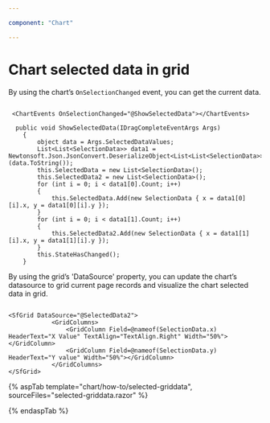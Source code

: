 ```yaml
---

component: "Chart"

---
```


# Chart selected data in grid

By using the chart’s `OnSelectionChanged` event, you can get the current data.

```razor

 <ChartEvents OnSelectionChanged="@ShowSelectedData"></ChartEvents>

  public void ShowSelectedData(IDragCompleteEventArgs Args)
    {
        object data = Args.SelectedDataValues;
        List<List<SelectionData>> data1 = Newtonsoft.Json.JsonConvert.DeserializeObject<List<List<SelectionData>>>(data.ToString());
        this.SelectedData = new List<SelectionData>();
        this.SelectedData2 = new List<SelectionData>();
        for (int i = 0; i < data1[0].Count; i++)
        {
            this.SelectedData.Add(new SelectionData { x = data1[0][i].x, y = data1[0][i].y });
        }
        for (int i = 0; i < data1[1].Count; i++)
        {
            this.SelectedData2.Add(new SelectionData { x = data1[1][i].x, y = data1[1][i].y });
        }
        this.StateHasChanged();
    }
```

By using the grid’s 'DataSource' property, you can update the  chart’s datasource to grid current page records and visualize the chart selected data in grid.

```razor

<SfGrid DataSource="@SelectedData2">
            <GridColumns>
                <GridColumn Field=@nameof(SelectionData.x) HeaderText="X Value" TextAlign="TextAlign.Right" Width="50%"></GridColumn>
                <GridColumn Field=@nameof(SelectionData.y) HeaderText="Y value" Width="50%"></GridColumn>
            </GridColumns>
</SfGrid>

```

{% aspTab template="chart/how-to/selected-griddata", sourceFiles="selected-griddata.razor" %}

{% endaspTab %}